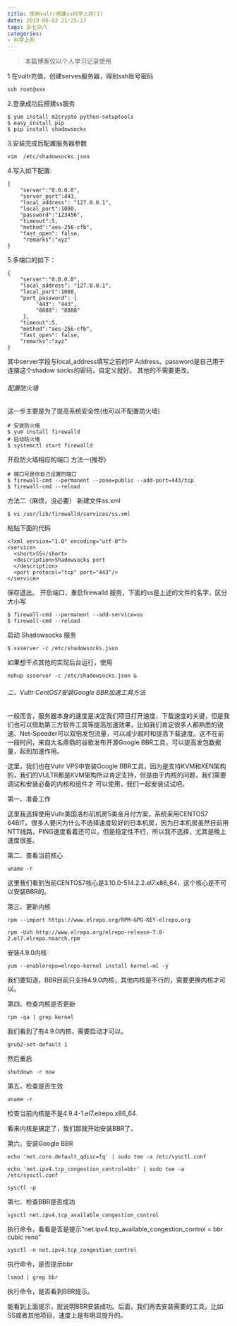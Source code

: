 ```yaml
---
title: 使用vultr搭建ss科学上网(1)
date: 2019-06-03 21:25:17
tags: 杂七杂八
categories: 
- 科学上网
---
```


>本篇博客仅以个人学习记录使用


1.在vultr充值，创建serves服务器，得到ssh账号密码
```
ssh root@xxx
```
2.登录成功后搭建ss服务
```
$ yum install m2crypto python-setuptools
$ easy_install pip
$ pip install shadowsocks
```
3.安装完成后配置服务器参数
```
vim  /etc/shadowsocks.json
```
4.写入如下配置:
```
{
    "server":"0.0.0.0",
    "server_port":443,
    "local_address": "127.0.0.1",
    "local_port":1080,
    "password":"123456",
    "timeout":5,
    "method":"aes-256-cfb",
    "fast_open": false,
     "remarks":"xyz"
}
```
5.多端口的如下：
```
{
    "server":"0.0.0.0",
    "local_address": "127.0.0.1",
    "local_port":1080,
    "port_password": {
         "443": "443",
         "8888": "8888"
     },
    "timeout":5,
    "method":"aes-256-cfb",
    "fast_open": false,
    "remarks":"xyz"
}
```
其中server字段与local_address填写之前的IP Address。password是自己用于连接这个shadow socks的密码，自定义就好。
其他的不需要更改。


###### 配置防火墙
这一步主要是为了提高系统安全性(也可以不配置防火墙)
```
# 安装防火墙
$ yum install firewalld
# 启动防火墙
$ systemctl start firewalld
```
开启防火墙相应的端口
方法一(推荐)
```
# 端口号是你自己设置的端口
$ firewall-cmd --permanent --zone=public --add-port=443/tcp
$ firewall-cmd --reload
```
方法二（麻烦，没必要）
新建文件ss.xml
```
$ vi /usr/lib/firewalld/services/ss.xml
```
粘贴下面的代码
```
<?xml version="1.0" encoding="utf-8"?>
<service>
  <short>SS</short>
  <description>Shadowsocks port
  </description>
  <port protocol="tcp" port="443"/>
</service>
```
保存退出。
开启端口，重启firewalld 服务，下面的ss是上述的文件的名字，区分大小写
```
$ firewall-cmd --permanent --add-service=ss
$ firewall-cmd --reload
```
启动 Shadowsocks 服务
```
$ ssserver -c /etc/shadowsocks.json
```
如果想干点其他的实现后台运行，使用
```
nohup ssserver -c /etc/shadowsocks.json &
```
###### 二、Vultr CentOS7安装Google BBR加速工具方法

一般而言，服务器本身的速度是决定我们项目打开速度、下载速度的关键，但是我们也可以借助第三方软件工具等提高加速效果，比如我们肯定很多人都熟悉的锐速、Net-Speeder可以双倍发包流量，可以减少超时和提高下载速度。这不在前一段时间，来自大名鼎鼎的谷歌发布开源Google BBR工具，可以提高发包数据量，起到加速作用。

这里，我们也在Vultr VPS中安装Google BBR工具，因为是支持KVM和XEN架构的，我们的VULTR都是KVM架构所以肯定支持，但是由于内核的问题，我们需要调试和安装必备的内核和组件才 可以使用，我们一起安装试试吧。

第一、准备工作

这里我选择使用Vultr美国洛杉矶机房5美金月付方案，系统采用CENTOS7 64BIT。很多人要问为什么不选择速度较好的日本机房，因为日本机房虽然目前用NTT线路，PING速度看着还可以，但是稳定性不行，所以我不选择，尤其是晚上速度很差。

第二、查看当前核心
```
uname -r
```
这里我们看到当前CENTOS7核心是3.10.0-514.2.2.el7.x86_64，这个核心是不可以安装BBR的。

第三、更新内核
```
rpm --import https://www.elrepo.org/RPM-GPG-KEY-elrepo.org

rpm -Uvh http://www.elrepo.org/elrepo-release-7.0-2.el7.elrepo.noarch.rpm
```
安装4.9.0内核
```
yum --enablerepo=elrepo-kernel install kernel-ml -y
```
我们要知道，BBR目前只支持4.9.0内核，其他内核是不行的，需要更换内核才可以。

第四、检查内核是否更新
```
rpm -qa | grep kernel
```
我们看到了有4.9.0内核，需要启动才可以。
```
grub2-set-default 1
```
然后重启
```
shutdown -r now
```
第五、检查是否生效
```
uname -r
```
检查当前内核是不是4.9.4-1.el7.elrepo.x86_64.

看来内核是搞定了，我们那就开始安装BBR了。

第六、安装Google BBR
```
echo 'net.core.default_qdisc=fq' | sudo tee -a /etc/sysctl.conf

echo 'net.ipv4.tcp_congestion_control=bbr' | sudo tee -a /etc/sysctl.conf

sysctl -p
```
第七、检查BBR是否成功
```
sysctl net.ipv4.tcp_available_congestion_control
```
执行命令，看看是否是提示"net.ipv4.tcp_available_congestion_control = bbr cubic reno"

```
sysctl -n net.ipv4.tcp_congestion_control
```

执行命令，是否提示bbr
```
lsmod | grep bbr
```
执行命令，是否看到BBR提示。

能看到上面提示，就说明BBR安装成功。后面，我们再去安装需要的工具，比如SS或者其他项目，速度上是有明显提升的。
